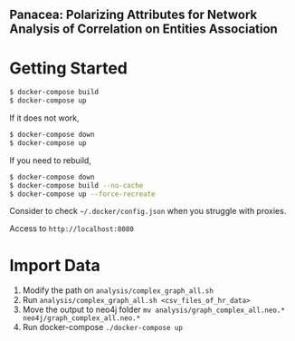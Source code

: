 Panacea: Polarizing Attributes for Network Analysis of Correlation on Entities Association
-------

# Getting Started

```bash
$ docker-compose build
$ docker-compose up
``` 

If it does not work,

```bash
$ docker-compose down
$ docker-compose up
```

If you need to rebuild,

```bash
$ docker-compose down
$ docker-compose build --no-cache
$ docker-compose up --force-recreate
```

Consider to check `~/.docker/config.json` when you struggle with proxies.

Access to `http://localhost:8080`

# Import Data

1. Modify the path on `analysis/complex_graph_all.sh`
2. Run `analysis/complex_graph_all.sh <csv_files_of_hr_data>`
3. Move the output to neo4j folder `mv analysis/graph_complex_all.neo.* neo4j/graph_complex_all.neo.*`
4. Run docker-compose `./docker-compose up`


